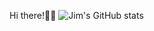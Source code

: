 Hi there!👋🏻
![Jim's GitHub stats](https://github-readme-stats.vercel.app/api?username=JimTheo-Dev&count_private=true&hide=issues)
